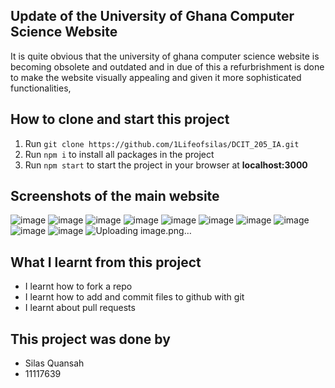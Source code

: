 ## Update of the University of Ghana Computer Science Website
It is quite obvious that the university of ghana computer science website is becoming obsolete and outdated and in due of this a refurbrishment is done to make the website visually appealing and given it more sophisticated functionalities,

## How to clone and start this project
1. Run `git clone https://github.com/1Lifeofsilas/DCIT_205_IA.git`
2. Run `npm i` to install all packages in the project
3. Run `npm start` to start the project in your browser at **localhost:3000**

## Screenshots of the main website
![image](https://github.com/1Lifeofsilas/DCIT_205_IA/assets/152170969/78dff255-17b3-4545-a1e2-1570a64b9589)
![image](https://github.com/1Lifeofsilas/DCIT_205_IA/assets/152170969/2499b53a-dc6b-4576-9ec9-366ca8305bcc)
![image](https://github.com/1Lifeofsilas/DCIT_205_IA/assets/152170969/b42304e5-54a5-4b2e-9c98-24bb82d205aa)
![image](https://github.com/1Lifeofsilas/DCIT_205_IA/assets/152170969/dd2d41ce-f343-4478-b83b-48f864c311b4)
![image](https://github.com/1Lifeofsilas/DCIT_205_IA/assets/152170969/c49fee05-4d7c-4a7b-8284-d93e1db47893)
![image](https://github.com/1Lifeofsilas/DCIT_205_IA/assets/152170969/58831642-9800-45ed-ad71-eabbf3525665)
![image](https://github.com/1Lifeofsilas/DCIT_205_IA/assets/152170969/27c116d2-5eec-46f1-9b51-473ec1435691)
![image](https://github.com/1Lifeofsilas/DCIT_205_IA/assets/152170969/919ddd82-115f-4797-9583-1252817413dc)
![image](https://github.com/1Lifeofsilas/DCIT_205_IA/assets/152170969/96a40dba-a99c-491d-a082-f3217006035e)
![image](https://github.com/1Lifeofsilas/DCIT_205_IA/assets/152170969/48eace2f-1011-48bd-b4b8-1206a8bb0cb2)
![Uploading image.png…]()



## What I learnt from this project
* I learnt how to fork a repo
* I learnt how to add and commit files to github with git
* I learnt about pull requests

## This project was done by
* Silas Quansah
* 11117639

